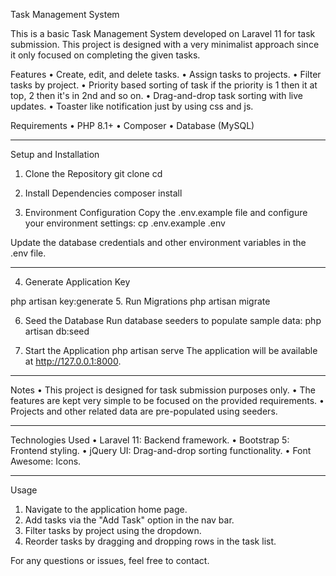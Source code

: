Task Management System

This is a basic Task Management System developed on Laravel 11 for task submission. This project is designed with a very minimalist approach since it only focused on completing the given tasks.

Features
•	Create, edit, and delete tasks.
•	Assign tasks to projects.
•	Filter tasks by project.
•   Priority based sorting of task if the priority is 1 then it at top, 2 then it's in 2nd and so on.
•	Drag-and-drop task sorting with live updates.
•   Toaster like notification just by using css and js.

Requirements
•	PHP 8.1+
•	Composer
•	Database (MySQL)
_______________________________________________________________________________

Setup and Installation

1. Clone the Repository
git clone <repository-url>
cd <repository-folder>

2. Install Dependencies
composer install

3. Environment Configuration
Copy the .env.example file and configure your environment settings:
cp .env.example .env

Update the database credentials and other environment variables in the .env file.
________________________________________________________________________________

4. Generate Application Key

php artisan key:generate
5. Run Migrations
php artisan migrate

6. Seed the Database
Run database seeders to populate sample data:
php artisan db:seed

7. Start the Application
php artisan serve
The application will be available at http://127.0.0.1:8000.
_______________________________________________________
Notes
•	This project is designed for task submission purposes only.
•	The features are kept very simple to be focused on the provided requirements.
•	Projects and other related data are pre-populated using seeders.
_______________________________________________________
Technologies Used
•	Laravel 11: Backend framework.
•	Bootstrap 5: Frontend styling.
•	jQuery UI: Drag-and-drop sorting functionality.
•	Font Awesome: Icons.
______________________________________________________
Usage
1.	Navigate to the application home page.
2.	Add tasks via the "Add Task" option in the nav bar.
3.	Filter tasks by project using the dropdown.
4.	Reorder tasks by dragging and dropping rows in the task list.


For any questions or issues, feel free to contact.

